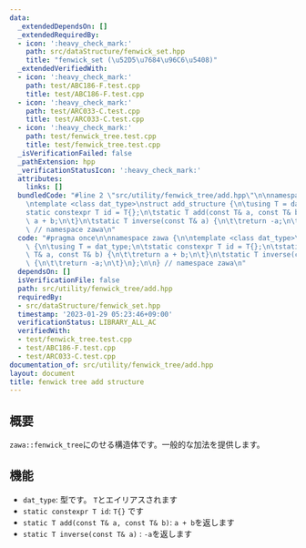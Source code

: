 ```yaml
---
data:
  _extendedDependsOn: []
  _extendedRequiredBy:
  - icon: ':heavy_check_mark:'
    path: src/dataStructure/fenwick_set.hpp
    title: "fenwick_set (\u52D5\u7684\u96C6\u5408)"
  _extendedVerifiedWith:
  - icon: ':heavy_check_mark:'
    path: test/ABC186-F.test.cpp
    title: test/ABC186-F.test.cpp
  - icon: ':heavy_check_mark:'
    path: test/ARC033-C.test.cpp
    title: test/ARC033-C.test.cpp
  - icon: ':heavy_check_mark:'
    path: test/fenwick_tree.test.cpp
    title: test/fenwick_tree.test.cpp
  _isVerificationFailed: false
  _pathExtension: hpp
  _verificationStatusIcon: ':heavy_check_mark:'
  attributes:
    links: []
  bundledCode: "#line 2 \"src/utility/fenwick_tree/add.hpp\"\n\nnamespace zawa {\n\
    \ntemplate <class dat_type>\nstruct add_structure {\n\tusing T = dat_type;\n\t\
    static constexpr T id = T{};\n\tstatic T add(const T& a, const T& b) {\n\t\treturn\
    \ a + b;\n\t}\n\tstatic T inverse(const T& a) {\n\t\treturn -a;\n\t}\n};\n\n}\
    \ // namespace zawa\n"
  code: "#pragma once\n\nnamespace zawa {\n\ntemplate <class dat_type>\nstruct add_structure\
    \ {\n\tusing T = dat_type;\n\tstatic constexpr T id = T{};\n\tstatic T add(const\
    \ T& a, const T& b) {\n\t\treturn a + b;\n\t}\n\tstatic T inverse(const T& a)\
    \ {\n\t\treturn -a;\n\t}\n};\n\n} // namespace zawa\n"
  dependsOn: []
  isVerificationFile: false
  path: src/utility/fenwick_tree/add.hpp
  requiredBy:
  - src/dataStructure/fenwick_set.hpp
  timestamp: '2023-01-29 05:23:46+09:00'
  verificationStatus: LIBRARY_ALL_AC
  verifiedWith:
  - test/fenwick_tree.test.cpp
  - test/ABC186-F.test.cpp
  - test/ARC033-C.test.cpp
documentation_of: src/utility/fenwick_tree/add.hpp
layout: document
title: fenwick tree add structure
---
```


## 概要

`zawa::fenwick_tree`にのせる構造体です。一般的な加法を提供します。


## 機能

- `dat_type`: 型です。 `T`とエイリアスされます
- `static constexpr T id`: `T{}` です
- `static T add(const T& a, const T& b)`: `a + b`を返します
- `static T inverse(const T& a)` : `-a`を返します
